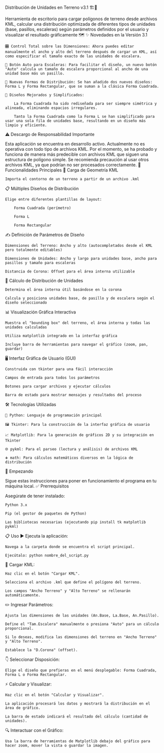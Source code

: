 Distribución de Unidades en Terreno v3.1 🏗️📍

Herramienta de escritorio para cargar polígonos de terreno desde archivos KML, calcular una distribución optimizada de diferentes tipos de unidades (base, pasillos, escaleras) según parámetros definidos por el usuario y visualizar el resultado gráficamente 🗺️
✨ Novedades en la Versión 3.1

    🎛️ Control Total sobre las Dimensiones: Ahora puedes editar manualmente el ancho y alto del terreno después de cargar un KML, así como especificar el tamaño exacto de las unidades de escalera.

    🤖 Botón Auto para Escaleras: Para facilitar el diseño, un nuevo botón "Auto" calcula un tamaño de escalera proporcional al ancho de una unidad base más un pasillo.

    🎨 Nuevas Formas de Distribución: Se han añadido dos nuevos diseños: Forma L y Forma Rectangular, que se suman a la clásica Forma Cuadrada.

    💅 Diseños Mejorados y Simplificados:

        La Forma Cuadrada ha sido rediseñada para ser siempre simétrica y alineada, eliminando espacios irregulares.

        Tanto la Forma Cuadrada como la Forma L se han simplificado para usar una sola fila de unidades base, resultando en un diseño más limpio y eficiente.

⚠️ Descargo de Responsabilidad Importante

Esta aplicación se encuentra en desarrollo activo. Actualmente no es operativa con todo tipo de archivos KML. Por el momento, se ha probado y funciona de manera más predecible con archivos KML que siguen una estructura de polígono simple. Se recomienda precaución al usar otros archivos KML, ya que podrían no ser procesados correctamente.
🌟 Funcionalidades Principales
📂 Carga de Geometría KML

    Importa el contorno de un terreno a partir de un archivo .kml

📋 Múltiples Diseños de Distribución

    Elige entre diferentes plantillas de layout:

        Forma Cuadrada (perímetro)

        Forma L

        Forma Rectangular

✍️ Definición de Parámetros de Diseño

    Dimensiones del Terreno: Ancho y alto (autocompletados desde el KML pero totalmente editables)

    Dimensiones de Unidades: Ancho y largo para unidades base, ancho para pasillos y tamaño para escaleras

    Distancia de Corona: Offset para el área interna utilizable

🧮 Cálculo de Distribución de Unidades

    Determina el área interna útil basándose en la corona

    Calcula y posiciona unidades base, de pasillo y de escalera según el diseño seleccionado

📊 Visualización Gráfica Interactiva

    Muestra el "bounding box" del terreno, el área interna y todas las unidades calculadas

    Utiliza matplotlib integrado en la interfaz gráfica

    Incluye barra de herramientas para navegar el gráfico (zoom, pan, guardar)

🖥️ Interfaz Gráfica de Usuario (GUI)

    Construida con tkinter para una fácil interacción

    Campos de entrada para todos los parámetros

    Botones para cargar archivos y ejecutar cálculos

    Barra de estado para mostrar mensajes y resultados del proceso

🛠️ Tecnologías Utilizadas

    🐍 Python: Lenguaje de programación principal

    🖼️ Tkinter: Para la construcción de la interfaz gráfica de usuario

    📈 Matplotlib: Para la generación de gráficos 2D y su integración en Tkinter

    🌐 pykml: Para el parseo (lectura y análisis) de archivos KML

    ➕ math: Para cálculos matemáticos diversos en la lógica de distribución

🚀 Empezando

Sigue estas instrucciones para poner en funcionamiento el programa en tu máquina local.
✅ Prerrequisitos

Asegúrate de tener instalado:

    Python 3.x

    Pip (el gestor de paquetes de Python)

    Las bibliotecas necesarias (ejecutando pip install tk matplotlib pykml)

📋 Uso
▶️ Ejecuta la aplicación:

    Navega a la carpeta donde se encuentra el script principal.

    Ejecútalo: python nombre_del_script.py

📂 Cargar KML:

    Haz clic en el botón "Cargar KML".

    Selecciona el archivo .kml que define el polígono del terreno.

    Los campos "Ancho Terreno" y "Alto Terreno" se rellenarán automáticamente.

✏️ Ingresar Parámetros:

    Ajusta las dimensiones de las unidades (An.Base, La.Base, An.Pasillo).

    Define el "Tam.Escalera" manualmente o presiona "Auto" para un cálculo proporcional.

    Si lo deseas, modifica las dimensiones del terreno en "Ancho Terreno" y "Alto Terreno".

    Establece la "D.Corona" (offset).

👇 Seleccionar Disposición:

    Elige el diseño que prefieras en el menú desplegable: Forma Cuadrada, Forma L o Forma Rectangular.

⚡ Calcular y Visualizar:

    Haz clic en el botón "Calcular y Visualizar".

    La aplicación procesará los datos y mostrará la distribución en el área de gráfico.

    La barra de estado indicará el resultado del cálculo (cantidad de unidades).

🔍 Interactuar con el Gráfico:

    Usa la barra de herramientas de Matplotlib debajo del gráfico para hacer zoom, mover la vista o guardar la imagen.

